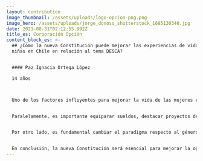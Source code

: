 ```yaml
---
layout: contribution
image_thumbnail: /assets/uploads/logo-opcion-png.png
image_hero: /assets/uploads/jorge_donoso_shutterstock_1685130340.jpg
date: 2021-08-31T02:12:55.992Z
title_es: Corporación Opción
content_block_es: >-
  ## ¿Cómo la nueva Constitución puede mejorar las experiencias de vida de las
  niñas en Chile en relación al tema DESCA?


  #### Paz Ignacia Ortega López

  14 años



  Uno de los factores influyentes para mejorar la vida de las mujeres en una nueva Constitución, es lograr la igualdad entre los géneros, generando de este modo, un ambiente sociocultural más seguro.


  Paralelamente, es importante equiparar sueldos, destacar proyectos de grandes mujeres y restaurar una educación no sexista y feminista, para así garantizar a las futuras generaciones femeninas una vida con seguridad, igualdad y equidad en todo contexto.


  Por otro lado, es fundamental cambiar el paradigma respecto al género femenino, queriendo decir que este no esté ligado constantemente a roles domésticos, debido a que mujeres se han sentido forzadas en el momento de optar por ciertas decisiones que, en muchos casos, son contra de su voluntad.


  En conclusión, la nueva Constitución será esencial para mejorar la oportunidad de vida de las mujeres en Chile, en el ámbito social, cultural y ambiental.
---
```

